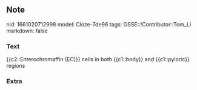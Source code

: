 ## Note
nid: 1661020712998
model: Cloze-7de96
tags: GSSE::!Contributor::Tom_Li
markdown: false

### Text
<div>
  {{c2::Enterochromaffin (EC)}} cells in both {{c1::body}} and
  {{c1::pyloric}} regions
</div>

### Extra

